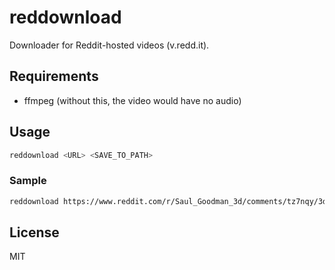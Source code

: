# reddownload

Downloader for Reddit-hosted videos (v.redd.it).

## Requirements
* ffmpeg (without this, the video would have no audio)

## Usage
```bash
reddownload <URL> <SAVE_TO_PATH>
```

### Sample
```bash
reddownload https://www.reddit.com/r/Saul_Goodman_3d/comments/tz7nqy/3d_saul_goodman/ 3d_saul.mp4 
```

## License
MIT
